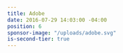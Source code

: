```yaml
---
title: Adobe
date: 2016-07-29 14:03:00 -04:00
position: 6
sponsor-image: "/uploads/adobe.svg"
is-second-tier: true
---
```


